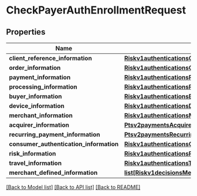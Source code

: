 # CheckPayerAuthEnrollmentRequest

## Properties
Name | Type | Description | Notes
------------ | ------------- | ------------- | -------------
**client_reference_information** | [**Riskv1authenticationsClientReferenceInformation**](Riskv1authenticationsClientReferenceInformation.md) |  | [optional] 
**order_information** | [**Riskv1authenticationsOrderInformation**](Riskv1authenticationsOrderInformation.md) |  | [optional] 
**payment_information** | [**Riskv1authenticationsPaymentInformation**](Riskv1authenticationsPaymentInformation.md) |  | [optional] 
**processing_information** | [**Riskv1authenticationsProcessingInformation**](Riskv1authenticationsProcessingInformation.md) |  | [optional] 
**buyer_information** | [**Riskv1authenticationsBuyerInformation**](Riskv1authenticationsBuyerInformation.md) |  | [optional] 
**device_information** | [**Riskv1authenticationsDeviceInformation**](Riskv1authenticationsDeviceInformation.md) |  | [optional] 
**merchant_information** | [**Riskv1authenticationsMerchantInformation**](Riskv1authenticationsMerchantInformation.md) |  | [optional] 
**acquirer_information** | [**Ptsv2paymentsAcquirerInformation**](Ptsv2paymentsAcquirerInformation.md) |  | [optional] 
**recurring_payment_information** | [**Ptsv2paymentsRecurringPaymentInformation**](Ptsv2paymentsRecurringPaymentInformation.md) |  | [optional] 
**consumer_authentication_information** | [**Riskv1authenticationsConsumerAuthenticationInformation**](Riskv1authenticationsConsumerAuthenticationInformation.md) |  | [optional] 
**risk_information** | [**Riskv1authenticationsRiskInformation**](Riskv1authenticationsRiskInformation.md) |  | [optional] 
**travel_information** | [**Riskv1authenticationsTravelInformation**](Riskv1authenticationsTravelInformation.md) |  | [optional] 
**merchant_defined_information** | [**list[Riskv1decisionsMerchantDefinedInformation]**](Riskv1decisionsMerchantDefinedInformation.md) |  | [optional] 

[[Back to Model list]](../README.md#documentation-for-models) [[Back to API list]](../README.md#documentation-for-api-endpoints) [[Back to README]](../README.md)


